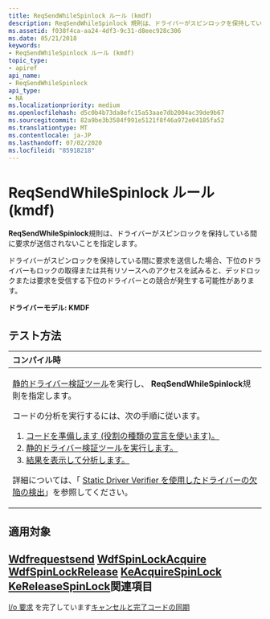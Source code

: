 ```yaml
---
title: ReqSendWhileSpinlock ルール (kmdf)
description: ReqSendWhileSpinlock 規則は、ドライバーがスピンロックを保持している間に要求が送信されないことを指定します。
ms.assetid: f038f4ca-aa24-4df3-9c31-d8eec928c306
ms.date: 05/21/2018
keywords:
- ReqSendWhileSpinlock ルール (kmdf)
topic_type:
- apiref
api_name:
- ReqSendWhileSpinlock
api_type:
- NA
ms.localizationpriority: medium
ms.openlocfilehash: d5c0b4b73da8efc15a53aae7db2004ac39de9b67
ms.sourcegitcommit: 82a9be3b3584f991e5121f8f46a972e04185fa52
ms.translationtype: MT
ms.contentlocale: ja-JP
ms.lasthandoff: 07/02/2020
ms.locfileid: "85918218"
---
```

# <a name="reqsendwhilespinlock-rule-kmdf"></a>ReqSendWhileSpinlock ルール (kmdf)


**ReqSendWhileSpinlock**規則は、ドライバーがスピンロックを保持している間に要求が送信されないことを指定します。

ドライバーがスピンロックを保持している間に要求を送信した場合、下位のドライバーもロックの取得または共有リソースへのアクセスを試みると、デッドロックまたは要求を受信する下位のドライバーとの競合が発生する可能性があります。

**ドライバーモデル: KMDF**

<a name="how-to-test"></a>テスト方法
-----------

<table>
<colgroup>
<col width="100%" />
</colgroup>
<thead>
<tr class="header">
<th align="left">コンパイル時</th>
</tr>
</thead>
<tbody>
<tr class="odd">
<td align="left"><p><a href="https://docs.microsoft.com/windows-hardware/drivers/devtest/static-driver-verifier" data-raw-source="[Static Driver Verifier](https://docs.microsoft.com/windows-hardware/drivers/devtest/static-driver-verifier)">静的ドライバー検証ツール</a>を実行し、 <strong>ReqSendWhileSpinlock</strong>規則を指定します。</p>
コードの分析を実行するには、次の手順に従います。
<ol>
<li><a href="https://docs.microsoft.com/windows-hardware/drivers/devtest/using-static-driver-verifier-to-find-defects-in-drivers#preparing-your-source-code" data-raw-source="[Prepare your code (use role type declarations).](https://docs.microsoft.com/windows-hardware/drivers/devtest/using-static-driver-verifier-to-find-defects-in-drivers#preparing-your-source-code)">コードを準備します (役割の種類の宣言を使います)。</a></li>
<li><a href="https://docs.microsoft.com/windows-hardware/drivers/devtest/using-static-driver-verifier-to-find-defects-in-drivers#running-static-driver-verifier" data-raw-source="[Run Static Driver Verifier.](https://docs.microsoft.com/windows-hardware/drivers/devtest/using-static-driver-verifier-to-find-defects-in-drivers#running-static-driver-verifier)">静的ドライバー検証ツールを実行します。</a></li>
<li><a href="https://docs.microsoft.com/windows-hardware/drivers/devtest/using-static-driver-verifier-to-find-defects-in-drivers#viewing-and-analyzing-the-results" data-raw-source="[View and analyze the results.](https://docs.microsoft.com/windows-hardware/drivers/devtest/using-static-driver-verifier-to-find-defects-in-drivers#viewing-and-analyzing-the-results)">結果を表示して分析します。</a></li>
</ol>
<p>詳細については、「 <a href="https://docs.microsoft.com/windows-hardware/drivers/devtest/using-static-driver-verifier-to-find-defects-in-drivers" data-raw-source="[Using Static Driver Verifier to Find Defects in Drivers](https://docs.microsoft.com/windows-hardware/drivers/devtest/using-static-driver-verifier-to-find-defects-in-drivers)">Static Driver Verifier を使用したドライバーの欠陥の検出</a>」を参照してください。</p></td>
</tr>
</tbody>
</table>

<a name="applies-to"></a>適用対象
----------

[**Wdfrequestsend**](https://docs.microsoft.com/windows-hardware/drivers/ddi/wdfrequest/nf-wdfrequest-wdfrequestsend) 
[**WdfSpinLockAcquire**](https://docs.microsoft.com/previous-versions/windows/hardware/drivers/ff550040(v=vs.85)) 
[**WdfSpinLockRelease**](https://docs.microsoft.com/previous-versions/windows/hardware/drivers/ff550044(v=vs.85)) 
[**KeAcquireSpinLock**](https://docs.microsoft.com/windows-hardware/drivers/ddi/wdm/nf-wdm-keacquirespinlock) 
[**KeReleaseSpinLock**](https://docs.microsoft.com/windows-hardware/drivers/ddi/wdm/nf-wdm-kereleasespinlock)関連項目
--------

[I/o 要求](https://docs.microsoft.com/windows-hardware/drivers/wdf/completing-i-o-requests) 
 を完了しています[キャンセルと完了コードの同期](https://docs.microsoft.com/windows-hardware/drivers/wdf/synchronizing-cancel-and-completion-code)
 

 





